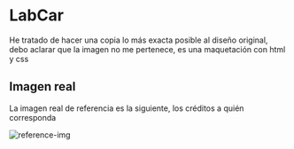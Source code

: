 # LabCar

He tratado de hacer una copia lo más exacta posible al diseño original, debo aclarar que la imagen no me pertenece, es una maquetación con html y css


## Imagen real

La imagen real de referencia es la siguiente, los créditos a quién corresponda

<img class="./assets/images/boilerplate.png" alt="reference-img">

